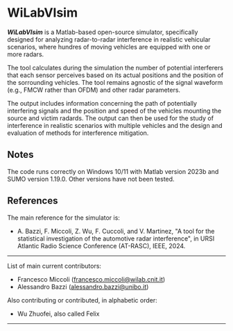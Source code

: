# WiLabVIsim

**_WiLabVIsim_** is a Matlab-based open-source simulator, specifically designed for analyzing radar-to-radar interference in realistic vehicular scenarios, where hundres of moving vehicles are equipped with one or more radars. 

The tool calculates during the simulation the number of potential interferers that each sensor perceives based on its actual positions and the position of the sorrounding vehicles. 
The tool remains agnostic of the signal waveform (e.g., FMCW rather than OFDM) and other radar parameters.

The output includes information concerning the path of potentially interfering signals and the position and speed of the vehicles mounting the source and victim radards.
The output can then be used for the study of interference in realistic scenarios with multiple vehicles and the design and evaluation of methods for interference mitigation.

## Notes
The code runs correctly on Windows 10/11 with Matlab version 2023b and SUMO version 1.19.0. Other versions have not been tested.

## References
The main reference for the simulator is:

- A. Bazzi, F. Miccoli, Z. Wu, F. Cuccoli, and V. Martinez, "A tool for
  the statistical investigation of the automotive radar interference", in URSI
  Atlantic Radio Science Conference (AT-RASC), IEEE, 2024.

-------------------------------------------------------------
List of main current contributors:
- Francesco Miccoli (francesco.miccoli@wilab.cnit.it)
- Alessandro Bazzi (alessandro.bazzi@unibo.it)

Also contributing or contributed, in alphabetic order:
- Wu Zhuofei, also called Felix
-------------------------------------------------------------
